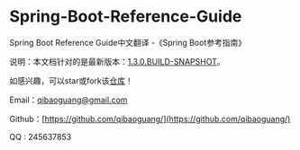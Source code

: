 # Spring-Boot-Reference-Guide
Spring Boot Reference Guide中文翻译 -《Spring Boot参考指南》

说明：本文档针对的是最新版本：[1.3.0.BUILD-SNAPSHOT](http://docs.spring.io/spring-boot/docs/current-SNAPSHOT/reference/htmlsingle/#getting-started-installing-spring-boot)。


如感兴趣，可以star或fork该[仓库](https://github.com/qibaoguang/Spring-Boot-Reference-Guide)！

Email：qibaoguang@gmail.com

Github：[https://github.com/qibaoguang/](https://github.com/qibaoguang/)

QQ : 245637853



